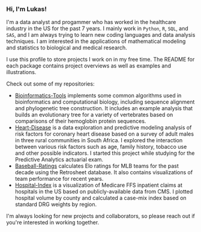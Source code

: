 ### Hi, I'm Lukas!

I'm a data analyst and progammer who has worked in the healthcare industry in the US for the past 7 years. I mainly work in `Python`, `R`, `SQL`, and `SAS`, and I am always trying to learn new coding languages and data analysis techniques. I am interested in the applications of mathematical modeling and statistics to biological and medical research.

I use this profile to store projects I work on in my free time. The README for each package contains project overviews as well as examples and illustrations. 

Check out some of my repositories:
- [Bioinformatics-Tools](https://github.com/lukas-owens/Bioinformatics-Tools) implements some common algorithms used in bioinformatics and computational biology, including sequence alignment and phylogenetic tree construction. It includes an example analysis that builds an evolutionary tree for a variety of vertebrates based on comparisons of their hemoglobin protein sequences.
- [Heart-Disease](https://github.com/lukas-owens/Heart-Disease) is a data exploration and predictive modeling analysis of risk factors for coronary heart disease based on a survey of adult males in three rural communities in South Africa. I explored the interaction between various risk factors such as age, family history, tobacco use and other possible indicators. I started this project while studying for the Predictive Analytics actuarial exam.
- [Baseball-Ratings](https://github.com/lukas-owens/Baseball-Ratings) calculates Elo ratings for MLB teams for the past decade using the Retrosheet database. It also contains visualizations of team performance for recent years.
- [Hospital-Index](https://github.com/lukas-owens/Hospital-Index) is a visualization of Medicare FFS inpatient claims at hospitals in the US based on publicly-available data from CMS. I plotted hospital volume by county and calculated a case-mix index based on standard DRG weights by region.

I'm always looking for new projects and collaborators, so please reach out if you're interested in working together.

